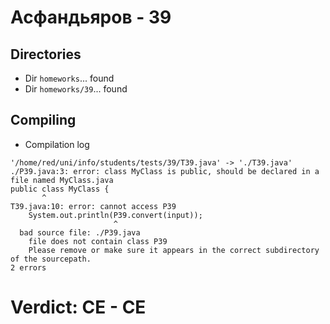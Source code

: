# Асфандьяров - 39
## Directories
- Dir `homeworks`... found
- Dir `homeworks/39`... found
## Compiling
- Compilation log
```
'/home/red/uni/info/students/tests/39/T39.java' -> './T39.java'
./P39.java:3: error: class MyClass is public, should be declared in a file named MyClass.java
public class MyClass {
       ^
T39.java:10: error: cannot access P39
    System.out.println(P39.convert(input));
                       ^
  bad source file: ./P39.java
    file does not contain class P39
    Please remove or make sure it appears in the correct subdirectory of the sourcepath.
2 errors

```
# Verdict: **CE** - CE
